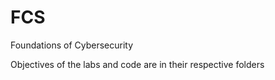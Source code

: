 # FCS
Foundations of Cybersecurity

Objectives of the labs and code are in their respective folders
